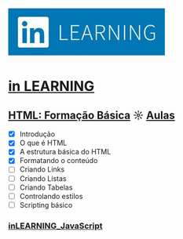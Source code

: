 # ![inlearning.jpeg](https://github.com/kakanew/inLEARNING_JavaScript/blob/master/inlearning.jpeg?raw=true)

# [in LEARNING](https://www.linkedin.com/learning/me)

## [HTML: Formação Básica](https://github.com/kakanew/inLEARNING_JavaScript/tree/master/HTML_Basico) ☼ [Aulas](https://www.linkedin.com/learning/html-formacao-basica)

- [x] Introdução
- [x] O que é HTML
- [x] A estrutura básica do HTML
- [x] Formatando o conteúdo
- [ ] Criando Links
- [ ] Criando Listas
- [ ] Criando Tabelas
- [ ] Controlando estilos
- [ ] Scripting básico

### [inLEARNING_JavaScript](https://github.com/kakanew/inLEARNING_JavaScript)